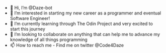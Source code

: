 - 👋 Hi, I’m @Daze-bot
- 👀 I’m interested in starting my new career as a programmer and eventual Software Engineer!
- 🌱 I’m currently learning through The Odin Project and very excited to start this journey
- 💞️ I’m looking to collaborate on anything that can help me to advance my knowledge of all things programming
- 📫 How to reach me - Find me on twitter @Code4Daze

<!---
Daze-bot/Daze-bot is a ✨ special ✨ repository because its `README.md` (this file) appears on your GitHub profile.
You can click the Preview link to take a look at your changes.
--->
